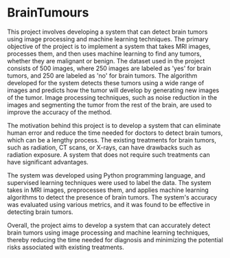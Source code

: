 # BrainTumours
This project involves developing a system that can detect brain tumors using image processing and machine learning techniques. The primary objective of the project is to implement a system that takes MRI images, processes them, and then uses machine learning to find any tumors, whether they are malignant or benign. The dataset used in the project consists of 500 images, where 250 images are labeled as 'yes' for brain tumors, and 250 are labeled as 'no' for brain tumors. The algorithm developed for the system detects these tumors using a wide range of images and predicts how the tumor will develop by generating new images of the tumor. Image processing techniques, such as noise reduction in the images and segmenting the tumor from the rest of the brain, are used to improve the accuracy of the method.

The motivation behind this project is to develop a system that can eliminate human error and reduce the time needed for doctors to detect brain tumors, which can be a lengthy process. The existing treatments for brain tumors, such as radiation, CT scans, or X-rays, can have drawbacks such as radiation exposure. A system that does not require such treatments can have significant advantages.

The system was developed using Python programming language, and supervised learning techniques were used to label the data. The system takes in MRI images, preprocesses them, and applies machine learning algorithms to detect the presence of brain tumors. The system's accuracy was evaluated using various metrics, and it was found to be effective in detecting brain tumors.

Overall, the project aims to develop a system that can accurately detect brain tumors using image processing and machine learning techniques, thereby reducing the time needed for diagnosis and minimizing the potential risks associated with existing treatments.
